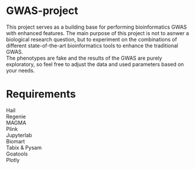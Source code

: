 # GWAS-project
This project serves as a building base for performing bioinformatics GWAS with enhanced features. The main purpose of this project is not to asnwer a biological research question, but to experiment on the combinations of different state-of-the-art bioinformatics tools to enhance the traditional GWAS.<br>
The phenotypes are fake and the results of the GWAS are purely exploratory, so feel free to adjust the data and used parameters based on your needs.
# Requirements
Hail<br>
Regenie<br>
MAGMA<br>
Plink<br>
Jupyterlab<br>
Biomart<br>
Tabix & Pysam<br>
Goatools<br>
Plotly<br>
